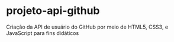 # projeto-api-github
Criação da API de usuário do GitHub por meio de HTML5, CSS3, e JavaScript para fins didáticos
